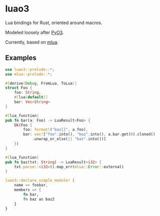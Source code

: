 luao3
=====
Lua bindings for Rust, oriented around macros.

Modeled loosely after [PyO3](https://pyo3.rs/).

Currently, based on [mlua](https://docs.rs/mlua).

## Examples
```rust
use luao3::prelude::*;
use mlua::prelude::*;

#[derive(Debug, FromLua, ToLua)]
struct Foo {
    foo: String,
    #[lua(default)]
    bar: Vec<String>
}

#[lua_function]
pub fn bar(a: Foo) -> LuaResult<Foo> {
    Ok(Foo {
        foo: format!("baz{}", a.foo),
        bar: vec!["foo".into(), "baz".into(), a.bar.get(0).cloned()
            .unwrap_or_else(|| "baz".into())]
    })
}

#[lua_function]
pub fn baz(txt: String) -> LuaResult<i32> {
    txt.parse::<i32>().map_err(mlua::Error::external)
}

luao3::declare_simple_module! {
    name => foobar,
    members => {
        fn bar,
        fn baz as baz2
    }
}
```
